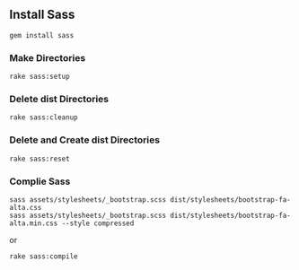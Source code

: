 ## Install Sass

```
gem install sass
```

### Make Directories

```
rake sass:setup
```

### Delete dist Directories

```
rake sass:cleanup
```

### Delete and Create dist Directories

```
rake sass:reset
```

### Complie Sass

```
sass assets/stylesheets/_bootstrap.scss dist/stylesheets/bootstrap-fa-alta.css
sass assets/stylesheets/_bootstrap.scss dist/stylesheets/bootstrap-fa-alta.min.css --style compressed
```
or
```
rake sass:compile
```
